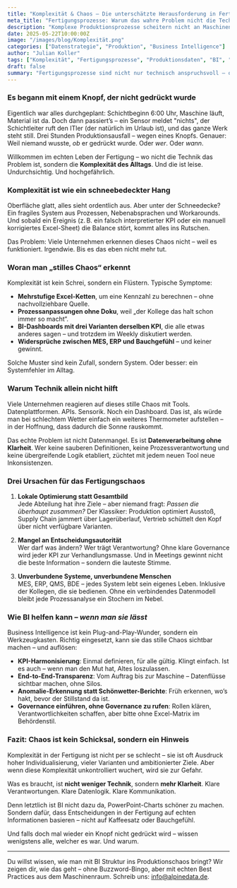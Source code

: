 ```yaml
---
title: "Komplexität & Chaos – Die unterschätzte Herausforderung in Fertigungsprozessen"
meta_title: "Fertigungsprozesse: Warum das wahre Problem nicht die Technik ist, sondern das stille Chaos"
description: "Komplexe Produktionsprozesse scheitern nicht an Maschinen oder Tools, sondern an unentdeckter operativer Verwirrung. Wie man das stille Chaos erkennt – und bändigt."
date: 2025-05-22T10:00:00Z
image: "/images/blog/Komplexität.png"
categories: ["Datenstrategie", "Produktion", "Business Intelligence"]
author: "Julian Koller"
tags: ["Komplexität", "Fertigungsprozesse", "Produktionsdaten", "BI", "Change Management"]
draft: false
summary: "Fertigungsprozesse sind nicht nur technisch anspruchsvoll – oft lauert das wahre Problem in der schleichenden, alltäglichen Komplexität. Dieser Artikel zeigt,wie BI helfen kann, wieder klar zu sehen."
---
```


### Es begann mit einem Knopf, der nicht gedrückt wurde

Eigentlich war alles durchgeplant: Schichtbeginn 6:00 Uhr, Maschine läuft, Material ist da. Doch dann passiert’s – ein Sensor meldet "nichts", der Schichtleiter ruft den ITler (der natürlich im Urlaub ist), und das ganze Werk steht still. Drei Stunden Produktionsausfall – wegen eines Knopfs. Genauer: Weil niemand wusste, *ob* er gedrückt wurde. Oder *wer*. Oder *wann*.

Willkommen im echten Leben der Fertigung – wo nicht die Technik das Problem ist, sondern die **Komplexität des Alltags**. Und die ist leise. Undurchsichtig. Und hochgefährlich.

### Komplexität ist wie ein schneebedeckter Hang

Oberfläche glatt, alles sieht ordentlich aus. Aber unter der Schneedecke? Ein fragiles System aus Prozessen, Nebenabsprachen und Workarounds. Und sobald ein Ereignis (z. B. ein falsch interpretierter KPI oder ein manuell korrigiertes Excel-Sheet) die Balance stört, kommt alles ins Rutschen.

Das Problem: Viele Unternehmen erkennen dieses Chaos nicht – weil es funktioniert. Irgendwie. Bis es das eben nicht mehr tut.

### Woran man „stilles Chaos“ erkennt

Komplexität ist kein Schrei, sondern ein Flüstern. Typische Symptome:

- **Mehrstufige Excel-Ketten**, um eine Kennzahl zu berechnen – ohne nachvollziehbare Quelle.
- **Prozessanpassungen ohne Doku**, weil „der Kollege das halt schon immer so macht“.
- **BI-Dashboards mit drei Varianten derselben KPI**, die alle etwas anderes sagen – und trotzdem im Weekly diskutiert werden.
- **Widersprüche zwischen MES, ERP und Bauchgefühl** – und keiner gewinnt.

Solche Muster sind kein Zufall, sondern System. Oder besser: ein Systemfehler im Alltag.

### Warum Technik allein nicht hilft

Viele Unternehmen reagieren auf dieses stille Chaos mit Tools. Datenplattformen. APIs. Sensorik. Noch ein Dashboard. Das ist, als würde man bei schlechtem Wetter einfach ein weiteres Thermometer aufstellen – in der Hoffnung, dass dadurch die Sonne rauskommt.

Das echte Problem ist nicht Datenmangel. Es ist **Datenverarbeitung ohne Klarheit**. Wer keine sauberen Definitionen, keine Prozessverantwortung und keine übergreifende Logik etabliert, züchtet mit jedem neuen Tool neue Inkonsistenzen.

### Drei Ursachen für das Fertigungschaos

1. **Lokale Optimierung statt Gesamtbild**  
   Jede Abteilung hat ihre Ziele – aber niemand fragt: *Passen die überhaupt zusammen?* Der Klassiker: Produktion optimiert Ausstoß, Supply Chain jammert über Lagerüberlauf, Vertrieb schüttelt den Kopf über nicht verfügbare Varianten.

2. **Mangel an Entscheidungsautorität**  
   Wer darf was ändern? Wer trägt Verantwortung? Ohne klare Governance wird jeder KPI zur Verhandlungsmasse. Und in Meetings gewinnt nicht die beste Information – sondern die lauteste Stimme.

3. **Unverbundene Systeme, unverbundene Menschen**  
   MES, ERP, QMS, BDE – jedes System lebt sein eigenes Leben. Inklusive der Kollegen, die sie bedienen. Ohne ein verbindendes Datenmodell bleibt jede Prozessanalyse ein Stochern im Nebel.

### Wie BI helfen kann – *wenn man sie lässt*

Business Intelligence ist kein Plug-and-Play-Wunder, sondern ein Werkzeugkasten. Richtig eingesetzt, kann sie das stille Chaos sichtbar machen – und auflösen:

- **KPI-Harmonisierung**: Einmal definieren, für alle gültig. Klingt einfach. Ist es auch – wenn man den Mut hat, Altes loszulassen.
- **End-to-End-Transparenz**: Vom Auftrag bis zur Maschine – Datenflüsse sichtbar machen, ohne Silos.
- **Anomalie-Erkennung statt Schönwetter-Berichte**: Früh erkennen, wo’s hakt, bevor der Stillstand da ist.
- **Governance einführen, ohne Governance zu rufen**: Rollen klären, Verantwortlichkeiten schaffen, aber bitte ohne Excel-Matrix im Behördenstil.

### Fazit: Chaos ist kein Schicksal, sondern ein Hinweis

Komplexität in der Fertigung ist nicht per se schlecht – sie ist oft Ausdruck hoher Individualisierung, vieler Varianten und ambitionierter Ziele. Aber wenn diese Komplexität unkontrolliert wuchert, wird sie zur Gefahr.

Was es braucht, ist **nicht weniger Technik**, sondern **mehr Klarheit**. Klare Verantwortungen. Klare Datenlogik. Klare Kommunikation.  

Denn letztlich ist BI nicht dazu da, PowerPoint-Charts schöner zu machen. Sondern dafür, dass Entscheidungen in der Fertigung auf echten Informationen basieren – nicht auf Kaffeesatz oder Bauchgefühl.

Und falls doch mal wieder ein Knopf nicht gedrückt wird – wissen wenigstens alle, welcher es war. Und warum.

---

Du willst wissen, wie man mit BI Struktur ins Produktionschaos bringt? Wir zeigen dir, wie das geht – ohne Buzzword-Bingo, aber mit echten Best Practices aus dem Maschinenraum. Schreib uns: [info@alpinedata.de](mailto:info@alpinedata.de?subject=BI%20und%20Produktionsprozesse).
